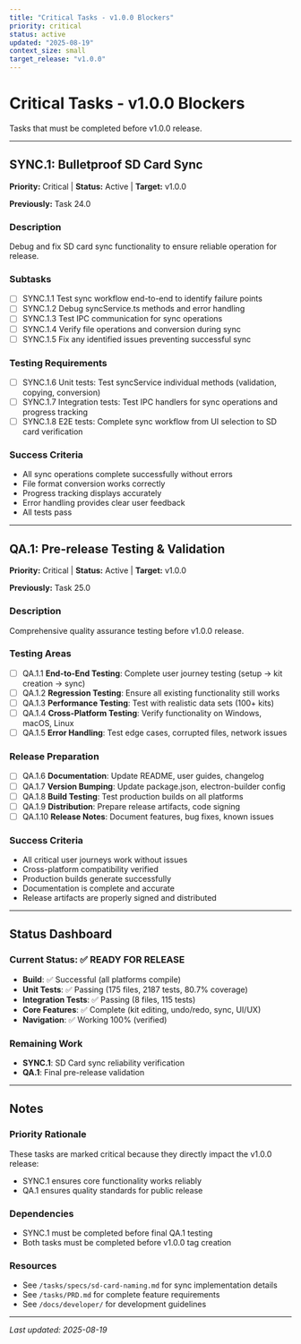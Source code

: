 ```yaml
---
title: "Critical Tasks - v1.0.0 Blockers"
priority: critical
status: active
updated: "2025-08-19"
context_size: small
target_release: "v1.0.0"
---
```


# Critical Tasks - v1.0.0 Blockers

Tasks that must be completed before v1.0.0 release.

---

## SYNC.1: Bulletproof SD Card Sync
**Priority:** Critical | **Status:** Active | **Target:** v1.0.0

**Previously:** Task 24.0

### Description
Debug and fix SD card sync functionality to ensure reliable operation for release.

### Subtasks
- [ ] SYNC.1.1 Test sync workflow end-to-end to identify failure points
- [ ] SYNC.1.2 Debug syncService.ts methods and error handling
- [ ] SYNC.1.3 Test IPC communication for sync operations
- [ ] SYNC.1.4 Verify file operations and conversion during sync
- [ ] SYNC.1.5 Fix any identified issues preventing successful sync

### Testing Requirements
- [ ] SYNC.1.6 Unit tests: Test syncService individual methods (validation, copying, conversion)
- [ ] SYNC.1.7 Integration tests: Test IPC handlers for sync operations and progress tracking
- [ ] SYNC.1.8 E2E tests: Complete sync workflow from UI selection to SD card verification

### Success Criteria
- All sync operations complete successfully without errors
- File format conversion works correctly
- Progress tracking displays accurately
- Error handling provides clear user feedback
- All tests pass

---

## QA.1: Pre-release Testing & Validation
**Priority:** Critical | **Status:** Active | **Target:** v1.0.0

**Previously:** Task 25.0

### Description
Comprehensive quality assurance testing before v1.0.0 release.

### Testing Areas
- [ ] QA.1.1 **End-to-End Testing**: Complete user journey testing (setup → kit creation → sync)
- [ ] QA.1.2 **Regression Testing**: Ensure all existing functionality still works
- [ ] QA.1.3 **Performance Testing**: Test with realistic data sets (100+ kits)
- [ ] QA.1.4 **Cross-Platform Testing**: Verify functionality on Windows, macOS, Linux
- [ ] QA.1.5 **Error Handling**: Test edge cases, corrupted files, network issues

### Release Preparation
- [ ] QA.1.6 **Documentation**: Update README, user guides, changelog
- [ ] QA.1.7 **Version Bumping**: Update package.json, electron-builder config
- [ ] QA.1.8 **Build Testing**: Test production builds on all platforms
- [ ] QA.1.9 **Distribution**: Prepare release artifacts, code signing
- [ ] QA.1.10 **Release Notes**: Document features, bug fixes, known issues

### Success Criteria
- All critical user journeys work without issues
- Cross-platform compatibility verified
- Production builds generate successfully
- Documentation is complete and accurate
- Release artifacts are properly signed and distributed

---

## Status Dashboard

### Current Status: ✅ READY FOR RELEASE
- **Build**: ✅ Successful (all platforms compile)
- **Unit Tests**: ✅ Passing (175 files, 2187 tests, 80.7% coverage)
- **Integration Tests**: ✅ Passing (8 files, 115 tests)
- **Core Features**: ✅ Complete (kit editing, undo/redo, sync, UI/UX)
- **Navigation**: ✅ Working 100% (verified)

### Remaining Work
- **SYNC.1**: SD Card sync reliability verification
- **QA.1**: Final pre-release validation

---

## Notes

### Priority Rationale
These tasks are marked critical because they directly impact the v1.0.0 release:
- SYNC.1 ensures core functionality works reliably
- QA.1 ensures quality standards for public release

### Dependencies
- SYNC.1 must be completed before final QA.1 testing
- Both tasks must be completed before v1.0.0 tag creation

### Resources
- See `/tasks/specs/sd-card-naming.md` for sync implementation details
- See `/tasks/PRD.md` for complete feature requirements
- See `/docs/developer/` for development guidelines

---
*Last updated: 2025-08-19*